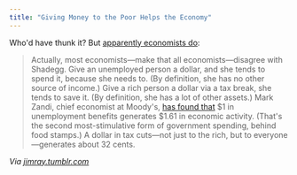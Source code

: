 ```yaml
---
title: "Giving Money to the Poor Helps the Economy"
---
```

<p>Who'd have thunk it? But <a href="http://www.slate.com/id/2276473/">apparently economists do</a>:</p>
<blockquote><p>Actually, most economists—make that all economists—disagree with Shadegg. Give an unemployed person a dollar, and she tends to spend it, because she needs to. (By definition, she has no other source of income.) Give a rich person a dollar via a tax break, she tends to save it. (By definition, she has a lot of other assets.) Mark Zandi, chief economist at Moody's, <a href="http://www.economy.com/mark-zandi/documents/Senate-Finance-Committee-Unemployment%20Insurance-041410.pdf">has found that</a> $1 in unemployment benefits generates $1.61 in economic activity. (That's the second most-stimulative form of government spending, behind food stamps.) A dollar in tax cuts—not just to the rich, but to everyone—generates about 32 cents.</p></blockquote>
<p><em>Via <a href="http://jimray.tumblr.com/post/2064898289/give-an-unemployed-person-a-dollar-and-she-tends">jimray.tumblr.com</a></em></p>
